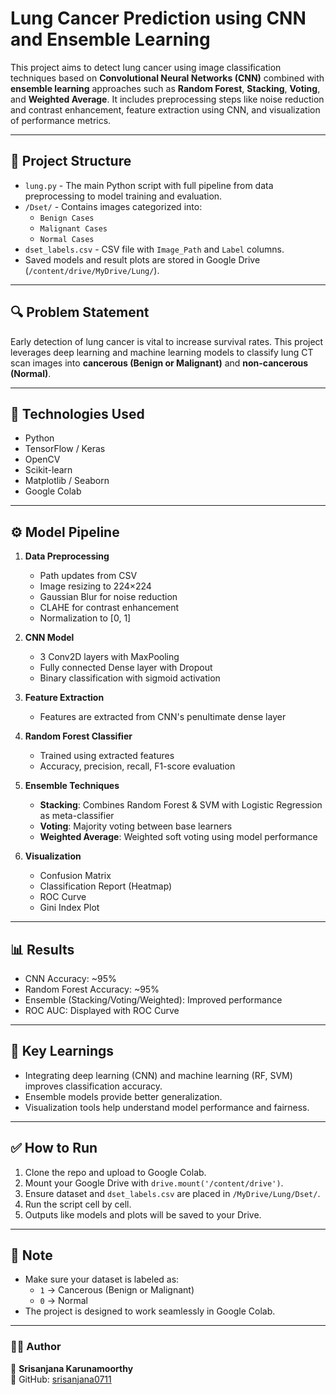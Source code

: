 # Lung Cancer Prediction using CNN and Ensemble Learning

This project aims to detect lung cancer using image classification techniques based on **Convolutional Neural Networks (CNN)** combined with **ensemble learning** approaches such as **Random Forest**, **Stacking**, **Voting**, and **Weighted Average**. It includes preprocessing steps like noise reduction and contrast enhancement, feature extraction using CNN, and visualization of performance metrics.

---

## 📁 Project Structure

- `lung.py` - The main Python script with full pipeline from data preprocessing to model training and evaluation.
- `/Dset/` - Contains images categorized into:
  - `Benign Cases`
  - `Malignant Cases`
  - `Normal Cases`
- `dset_labels.csv` - CSV file with `Image_Path` and `Label` columns.
- Saved models and result plots are stored in Google Drive (`/content/drive/MyDrive/Lung/`).

---

## 🔍 Problem Statement

Early detection of lung cancer is vital to increase survival rates. This project leverages deep learning and machine learning models to classify lung CT scan images into **cancerous (Benign or Malignant)** and **non-cancerous (Normal)**.

---

## 🚀 Technologies Used

- Python
- TensorFlow / Keras
- OpenCV
- Scikit-learn
- Matplotlib / Seaborn
- Google Colab

---

## ⚙️ Model Pipeline

1. **Data Preprocessing**
   - Path updates from CSV
   - Image resizing to 224×224
   - Gaussian Blur for noise reduction
   - CLAHE for contrast enhancement
   - Normalization to [0, 1]

2. **CNN Model**
   - 3 Conv2D layers with MaxPooling
   - Fully connected Dense layer with Dropout
   - Binary classification with sigmoid activation

3. **Feature Extraction**
   - Features are extracted from CNN's penultimate dense layer

4. **Random Forest Classifier**
   - Trained using extracted features
   - Accuracy, precision, recall, F1-score evaluation

5. **Ensemble Techniques**
   - **Stacking**: Combines Random Forest & SVM with Logistic Regression as meta-classifier
   - **Voting**: Majority voting between base learners
   - **Weighted Average**: Weighted soft voting using model performance

6. **Visualization**
   - Confusion Matrix
   - Classification Report (Heatmap)
   - ROC Curve
   - Gini Index Plot

---

## 📊 Results

- CNN Accuracy: ~95%
- Random Forest Accuracy: ~95%
- Ensemble (Stacking/Voting/Weighted): Improved performance
- ROC AUC: Displayed with ROC Curve

---

## 🧠 Key Learnings

- Integrating deep learning (CNN) and machine learning (RF, SVM) improves classification accuracy.
- Ensemble models provide better generalization.
- Visualization tools help understand model performance and fairness.

---

## ✅ How to Run

1. Clone the repo and upload to Google Colab.
2. Mount your Google Drive with `drive.mount('/content/drive')`.
3. Ensure dataset and `dset_labels.csv` are placed in `/MyDrive/Lung/Dset/`.
4. Run the script cell by cell.
5. Outputs like models and plots will be saved to your Drive.

---

## 📌 Note

- Make sure your dataset is labeled as:  
  - `1` → Cancerous (Benign or Malignant)  
  - `0` → Normal
- The project is designed to work seamlessly in Google Colab.

---
### **🧑‍💻 Author**
👤 **Srisanjana Karunamoorthy**  
🔗 GitHub: [srisanjana0711](https://github.com/srisanjana0711)  




